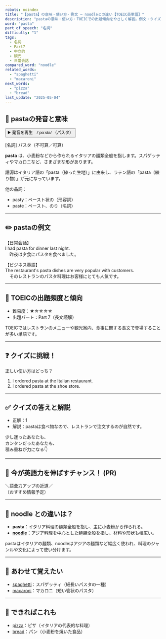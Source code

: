 ```yaml
---
robots: noindex
title: "【pasta】の意味・使い方・例文 ― noodleとの違い【TOEIC英単語】"
description: "pastaの意味・使い方・TOEICでの出題傾向をやさしく解説。例文・クイズ付きでnoodleとの違いもわかりやすく学べます。"
word: "pasta"
part_of_speech: "名詞"
difficulty: "1"
tags:
  - 名詞
  - Part7
  - 中立的
  - 観光
  - 日常会話
compared_word: "noodle"
related_words:
  - "spaghetti"
  - "macaroni"
next_words:
  - "pizza"
  - "bread"
last_update: "2025-05-04"
---
```


## 🔰 pastaの発音と意味

<button class="play-audio" onclick="playTTS('pasta')">
  <span class="play-audio-main">
    ▶️ 発音を再生　/ˈpɑːstə/
  </span>
  <span class="play-audio-sub">
    （パスタ）
  </span>
</button>

[名詞] パスタ（不可算／可算）

**pasta** は、小麦粉などから作られるイタリアの麺類全般を指します。スパゲッティやマカロニなど、さまざまな形があります。

語源はイタリア語の「pasta（練った生地）」に由来し、ラテン語の「pasta（練り物）」が元になっています。

他の品詞：  
- pasty：ペースト状の（形容詞）
- paste：ペースト、のり（名詞）

---

## ✏️ pastaの例文

【日常会話】  
I had pasta for dinner last night.  
　昨夜は夕食にパスタを食べました。

【ビジネス英語】  
The restaurant's pasta dishes are very popular with customers.  
　そのレストランのパスタ料理はお客様にとても人気です。

---

## 🎯 TOEICの出題頻度と傾向

- 難易度：★☆☆☆☆
- 出題パート：Part 7（長文読解）

TOEICではレストランのメニューや観光案内、食事に関する長文で登場することが多い単語です。

---

## ❓ クイズに挑戦！

正しい使い方はどっち？

1. I ordered pasta at the Italian restaurant.  
2. I ordered pasta at the shoe store.

---

## ✅ クイズの答えと解説

- 正解：**1**
- 解説：pastaは食べ物なので、レストランで注文するのが自然です。

少し迷ったあなたも、  
カンタンだったあなたも、  
積み重ねが力になる👇️

---

## 🚀 今が英語力を伸ばすチャンス！ (PR)

<div class="info-center">
＼語彙力アップの近道／<br>  
（おすすめ情報予定）
</div>

---

## 🤔  noodle との違いは？

- **pasta**：イタリア料理の麺類全般を指し、主に小麦粉から作られる。
- **[noodle](/noodle)**：アジア料理を中心とした麺類全般を指し、材料や形状も幅広い。

pastaはイタリアの麺類、noodleはアジアの麺類など幅広く使われ、料理のジャンルや文化によって使い分けます。

---

## 🧩 あわせて覚えたい

- [spaghetti](/spaghetti)：スパゲッティ（細長いパスタの一種）
- [macaroni](/macaroni)：マカロニ（短い管状のパスタ）

---

## 📖 できればこれも

- [pizza](/pizza)：ピザ（イタリアの代表的な料理）
- [bread](/bread)：パン（小麦粉を焼いた食品）

<!-- cvid: aid47_bid48 -->
